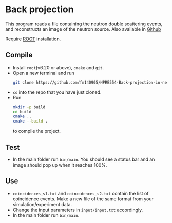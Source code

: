 # Back projection

This program reads a file containing the neutron double scattering events, and reconstructs an image of the neutron source. Also available in [Github](https://github.com/fm140905/NPRE554-Back-projection-in-neutron-imaging.git)

Require [ROOT](https://root.cern/install/) installation.

## Compile
- Install `root`(v6.20 or above), `cmake` and `git`.
- Open a new terminal and run 
    ```bash
    git clone https://github.com/fm140905/NPRE554-Back-projection-in-neutron-imaging.git
    ```
- `cd` into the repo that you have just cloned.
- Run 
  ```bash
  mkdir -p build
  cd build
  cmake ..
  cmake --build .
  ```
  to compile the project.

## Test
- In the main folder run `bin/main`. You should see a status bar and an image should pop up when it reaches 100%.
## Use
- `coincidences_s1.txt` and `coincidences_s2.txt` contain the list of coincidence events. Make a new file of the same format from your simulation/experiment data. 
- Change the input parameters in `input/input.txt` accordingly.
- In the main folder run `bin/main`.